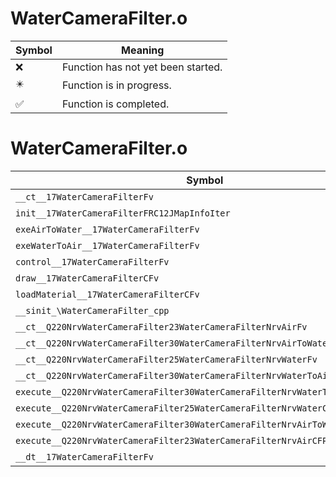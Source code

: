 # WaterCameraFilter.o
| Symbol | Meaning 
| ------------- | ------------- 
| :x: | Function has not yet been started. 
| :eight_pointed_black_star: | Function is in progress. 
| :white_check_mark: | Function is completed. 


# WaterCameraFilter.o
| Symbol | Decompiled? |
| ------------- | ------------- |
| `__ct__17WaterCameraFilterFv` | :x: |
| `init__17WaterCameraFilterFRC12JMapInfoIter` | :x: |
| `exeAirToWater__17WaterCameraFilterFv` | :x: |
| `exeWaterToAir__17WaterCameraFilterFv` | :x: |
| `control__17WaterCameraFilterFv` | :x: |
| `draw__17WaterCameraFilterCFv` | :x: |
| `loadMaterial__17WaterCameraFilterCFv` | :x: |
| `__sinit_\WaterCameraFilter_cpp` | :x: |
| `__ct__Q220NrvWaterCameraFilter23WaterCameraFilterNrvAirFv` | :x: |
| `__ct__Q220NrvWaterCameraFilter30WaterCameraFilterNrvAirToWaterFv` | :x: |
| `__ct__Q220NrvWaterCameraFilter25WaterCameraFilterNrvWaterFv` | :x: |
| `__ct__Q220NrvWaterCameraFilter30WaterCameraFilterNrvWaterToAirFv` | :x: |
| `execute__Q220NrvWaterCameraFilter30WaterCameraFilterNrvWaterToAirCFP5Spine` | :x: |
| `execute__Q220NrvWaterCameraFilter25WaterCameraFilterNrvWaterCFP5Spine` | :x: |
| `execute__Q220NrvWaterCameraFilter30WaterCameraFilterNrvAirToWaterCFP5Spine` | :x: |
| `execute__Q220NrvWaterCameraFilter23WaterCameraFilterNrvAirCFP5Spine` | :x: |
| `__dt__17WaterCameraFilterFv` | :x: |
